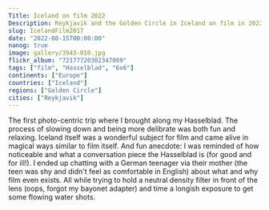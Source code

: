 ```yaml
---
Title: Iceland on film 2022
Description: Reykjavík and the Golden Circle in Iceland on film in 2022
slug: IcelandFilm2017
date: "2022-08-15T00:00:00"
nanog: true
image: gallery/3943-010.jpg
flickr_album: "72177720302347089"
tags: ["film", "Hasselblad", "6x6"]
continents: ["Europe"]
countries: ["Iceland"]
regions: ["Golden Circle"]
cities: ["Reykjavik"]
---
```


The first photo-centric trip where I brought along my Hasselblad. The process of slowing down and being more delibrate was both fun and relaxing. Iceland itself was a wonderful subject for film and came alive in magical ways similar to film itself. And fun anecdote: I was reminded of how noticeable and what a conversation piece the Hasselblad is (for good and for ill!). I ended up chatting with a German teenager via their mother (the teen was shy and didn't feel as comfortable in English) about what and why film even exists. All while trying to hold a neutral density filter in front of the lens (oops, forgot my bayonet adapter) and time a longish exposure to get some flowing water shots.